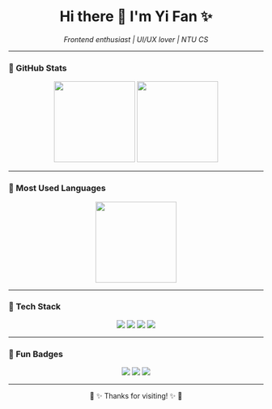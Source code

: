 <h1 align="center">Hi there 🌸 I'm Yi Fan ✨</h1>

<p align="center">
  <em>Frontend enthusiast | UI/UX lover | NTU CS</em>
</p>

---

### 🌷 GitHub Stats
<p align="center">
  <img src="https://github-readme-stats.vercel.app/api?username=YiFan1920&show_icons=true&hide_border=true&border_radius=20&icon_color=FB938F&title_color=C36885&text_color=333333&bg_color=F2CAC8" height="160"/>
  <img src="https://streak-stats.demolab.com?user=YiFan1920&hide_border=true&border_radius=20&ring=FB938F&fire=FDBB75&currStreakLabel=C36885&background=F2CAC8" height="160"/>
</p>

---

### 🍡 Most Used Languages
<p align="center">
  <img src="https://github-readme-stats.vercel.app/api/top-langs/?username=YiFan1920&layout=compact&hide_border=true&border_radius=20&title_color=C36885&text_color=333333&bg_color=F2CAC8" height="160"/>
</p>

---

### 💖 Tech Stack
<p align="center">
  <img src="https://img.shields.io/badge/React-%F0%9F%92%9C-FB938F?style=for-the-badge&logo=react&logoColor=white"/>
  <img src="https://img.shields.io/badge/Flutter-%F0%9F%92%97-C36885?style=for-the-badge&logo=flutter&logoColor=white"/>
  <img src="https://img.shields.io/badge/JavaScript-%F0%9F%8C%B8-FDBB75?style=for-the-badge&logo=javascript&logoColor=black"/>
  <img src="https://img.shields.io/badge/Python-%F0%9F%90%8D-F2CAC8?style=for-the-badge&logo=python&logoColor=black"/>
</p>

---

### 🌸 Fun Badges
<p align="center">
  <img src="https://komarev.com/ghpvc/?username=YiFan1920&style=for-the-badge&color=FB938F"/>
  <img src="https://img.shields.io/badge/Frontend-%F0%9F%8C%B8-FDBB75?style=for-the-badge"/>
  <img src="https://img.shields.io/badge/Open%20to%20Collab-%E2%9C%A8-C36885?style=for-the-badge"/>
</p>

---

<p align="center">🌸 ✨ Thanks for visiting! ✨ 🌸</p>

